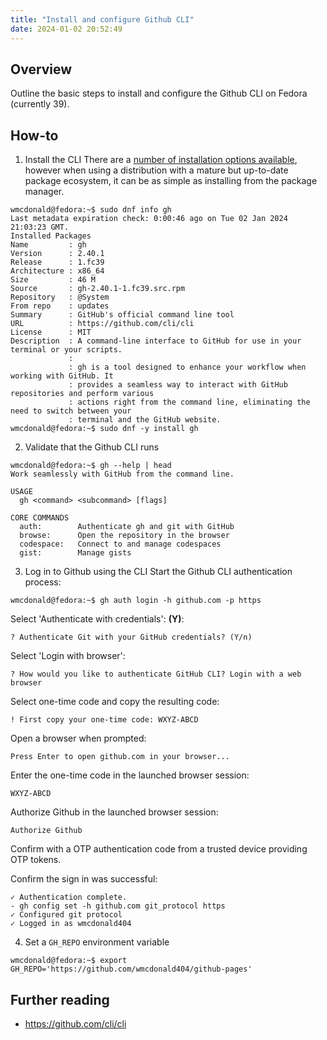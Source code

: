 ```yaml
---
title: "Install and configure Github CLI"
date: 2024-01-02 20:52:49
---
```


## Overview
Outline the basic steps to install and configure the Github CLI on Fedora (currently 39).

## How-to
1. Install the CLI
There are a [number of installation options available](https://github.com/cli/cli#installation), however when using a distribution with a mature but up-to-date package ecosystem, it can be as simple as installing from the package manager.
```
wmcdonald@fedora:~$ sudo dnf info gh
Last metadata expiration check: 0:00:46 ago on Tue 02 Jan 2024 21:03:23 GMT.
Installed Packages
Name         : gh
Version      : 2.40.1
Release      : 1.fc39
Architecture : x86_64
Size         : 46 M
Source       : gh-2.40.1-1.fc39.src.rpm
Repository   : @System
From repo    : updates
Summary      : GitHub's official command line tool
URL          : https://github.com/cli/cli
License      : MIT
Description  : A command-line interface to GitHub for use in your terminal or your scripts.
             : 
             : gh is a tool designed to enhance your workflow when working with GitHub. It
             : provides a seamless way to interact with GitHub repositories and perform various
             : actions right from the command line, eliminating the need to switch between your
             : terminal and the GitHub website.
wmcdonald@fedora:~$ sudo dnf -y install gh
```
2. Validate that the Github CLI runs
```
wmcdonald@fedora:~$ gh --help | head
Work seamlessly with GitHub from the command line.

USAGE
  gh <command> <subcommand> [flags]

CORE COMMANDS
  auth:        Authenticate gh and git with GitHub
  browse:      Open the repository in the browser
  codespace:   Connect to and manage codespaces
  gist:        Manage gists
```
3. Log in to Github using the CLI
Start the Github CLI authentication process:
```
wmcdonald@fedora:~$ gh auth login -h github.com -p https
```
Select 'Authenticate with credentials': **(Y)**:
```
? Authenticate Git with your GitHub credentials? (Y/n) 
```
Select 'Login with browser':
```
? How would you like to authenticate GitHub CLI? Login with a web browser
```
Select one-time code and copy the resulting code:
```
! First copy your one-time code: WXYZ-ABCD
```
Open a browser when prompted:
```
Press Enter to open github.com in your browser... 
```
Enter the one-time code in the launched browser session:
```
WXYZ-ABCD
```
Authorize Github in the launched browser session:
```
Authorize Github
```
Confirm with a OTP authentication code from a trusted device providing OTP tokens.

Confirm the sign in was successful:
```
✓ Authentication complete.
- gh config set -h github.com git_protocol https
✓ Configured git protocol
✓ Logged in as wmcdonald404
```
4. Set a `GH_REPO` environment variable
```
wmcdonald@fedora:~$ export GH_REPO='https://github.com/wmcdonald404/github-pages' 
```

## Further reading
- https://github.com/cli/cli
